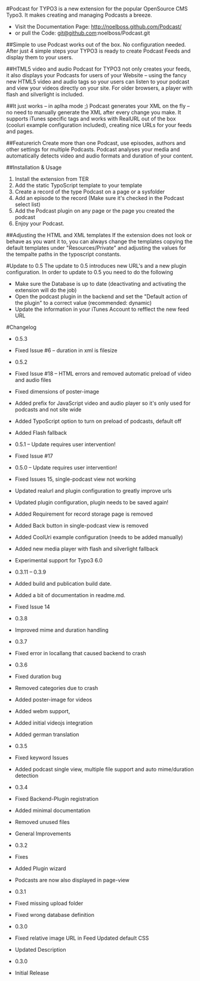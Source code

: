#Podcast for TYPO3 is a new extension for the popular OpenSource CMS Typo3. 
It makes creating and managing Podcasts a breeze.

* Visit the Documentation Page: http://noelboss.github.com/Podcast/
* or pull the Code: git@github.com:noelboss/Podcast.git

##Simple to use
Podcast works out of the box. No configuration needed. After just 4 simple steps your TYPO3 is ready to create Podcast Feeds and display them to your users.

##HTML5 video and audio
Podcast for TYPO3 not only creates your feeds, it also displays your Podcasts for users of your Website – using the fancy new HTML5 video and audio tags so your users can listen to your podcast and view your videos directly on your site. For older browsers, a player with flash and silverlight is included.

##It just works – in aplha mode ;)
Podcast generates your XML on the fly – no need to manually generate the XML after every change you make. It supports iTunes specific tags and works with RealURL out of the box (cooluri example configuration included), creating nice URLs for your feeds and pages.

##Featurerich
Create more than one Podcast, use episodes, authors and other settings for multiple Podcasts. Podcast analyses your media and automatically detects video and audio formats and duration of your content.

##Installation & Usage
1. Install the extension from TER
2. Add the static TypoScript template to your template
3. Create a record of the type Podcast on a page or a sysfolder
4. Add an episode to the record (Make sure it's checked in the Podcast select list)
5. Add the Podcast plugin on any page or the page you created the podcast
6. Enjoy your Podcast.

##Adjusting the HTML and XML templates
If the extension does not look or behave as you want it to, you can always change the templates copying the default templates under "Resources/Private" and adjusting the values for the tempalte paths in the typoscript constants.

#Update to 0.5
The update to 0.5 introduces new URL's and a new plugin configuration. In order to update to 0.5 you need to do the following

* Make sure the Database is up to date (deactivating and activating the extension will do the job)
* Open the podcast plugin in the backend and set the "Default action of the plugin" to a correct value (recommended: dynamic)
* Update the information in your iTunes Account to refflect the new feed URL

#Changelog
* 0.5.3
 * Fixed Issue #6 – duration in xml is filesize
 
* 0.5.2
 * Fixed Issue #18 – HTML errors and removed automatic preload of video and audio files
 * Fixed dimensions of poster-image
 * Added prefix for JavaScript video and audio player so it's only used for podcasts and not site wide
 * Added TypoScript option to turn on preload of podcasts, default off
 * Added Flash fallback
 
* 0.5.1 – Update requires user intervention!
 * Fixed Issue #17
 
* 0.5.0 – Update requires user intervention!
 * Fixed Issues 15, single-podcast view not working
 * Updated realurl and plugin configuration to greatly improve urls
 * Updated plugin configuration, plugin needs to be saved again!
 * Added Requirement for record storage page is removed
 * Added Back button in single-podcast view is removed
 * Added CoolUri example configuration (needs to be added manually)
 * Added new media player with flash and silverlight fallback
 * Experimental support for Typo3 6.0
 
* 0.3.11 – 0.3.9
 * Added build and publication build date. 
 * Added a bit of documentation in readme.md.
 * Fixed Issue 14
 
* 0.3.8
 * Improved mime and duration handling
 
* 0.3.7
 * Fixed error in locallang that caused backend to crash
 
* 0.3.6
 * Fixed duration bug
 * Removed categories due to crash
 * Added poster-image for videos
 * Added webm support, 
 * Added initial videojs integration
 * Added german translation 
 
* 0.3.5
 * Fixed keyword Issues
 * Added podcast single view, multiple file support and auto mime/duration detection
 
* 0.3.4
 * Fixed Backend-Plugin registration
 * Added minimal documentation
 * Removed unused files
 * General Improvements
 
* 0.3.2
 * Fixes
 * Added Plugin wizard
 * Podcasts are now also displayed in page-view
 
* 0.3.1
 * Fixed missing upload folder
 * Fixed wrong database definition
 
* 0.3.0
 * Fixed relative image URL in Feed Updated default CSS
 * Updated Description
 
* 0.3.0
 * Initial Release
